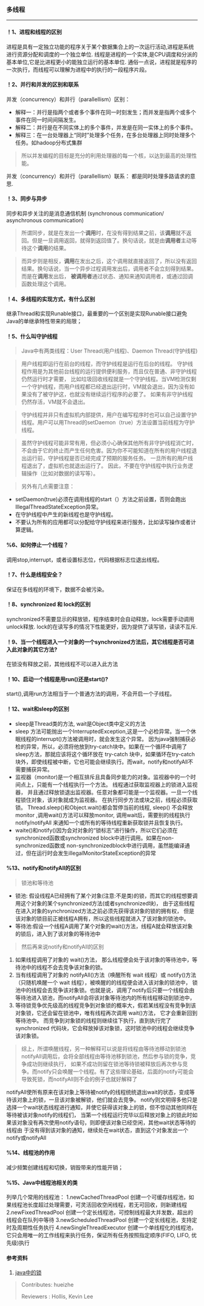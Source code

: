 ### 多线程

---

#### ！1、进程和线程的区别

进程是具有一定独立功能的程序关于某个数据集合上的一次运行活动,进程是系统进行资源分配和调度的一个独立单位.
线程是进程的一个实体,是CPU调度和分派的基本单位,它是比进程更小的能独立运行的基本单位.
通俗一点说，进程就是程序的一次执行，而线程可以理解为进程中的执行的一段程序片段。

#### ！2、并行和并发的区别和联系

并发（concurrency）和并行（parallellism）区别：

* 解释一：并行是指两个或者多个事件在同一时刻发生；而并发是指两个或多个事件在同一时间间隔发生。
* 解释二：并行是在不同实体上的多个事件，并发是在同一实体上的多个事件。
* 解释三：在一台处理器上“同时”处理多个任务，在多台处理器上同时处理多个任务。如hadoop分布式集群
> 所以并发编程的目标是充分的利用处理器的每一个核，以达到最高的处理性能。

并发（concurrency）和并行（parallellism）联系：
都是同时处理多路请求的意思.

#### ！3、同步与异步

同步和异步关注的是消息通信机制 (synchronous communication/ asynchronous communication)

>所谓同步，就是在发出一个**调用**时，在没有得到结果之前，该**调用**就不返回。但是一旦调用返回，就得到返回值了。换句话说，就是由**调用者**主动等待这个**调用**的结果。

> 而异步则是相反，**调用**在发出之后，这个调用就直接返回了，所以没有返回结果。换句话说，当一个异步过程调用发出后，调用者不会立刻得到结果。而是在**调用**发出后，
**被调用者**通过状态、通知来通知调用者，或通过回调函数处理这个调用。

#### ！4、多线程的实现方式，有什么区别
继承Thread和实现Runable接口，最重要的一个区别是实现Runable接口避免Java的单继承特性带来的局限；

#### ！5、什么叫守护线程

> Java中有两类线程：User Thread(用户线程)、Daemon Thread(守护线程)

> 用户线程即运行在前台的线程，而守护线程是运行在后台的线程。 守护线程作用是为其他前台线程的运行提供便利服务，而且仅在普通、非守护线程仍然运行时才需要，
比如垃圾回收线程就是一个守护线程。当VM检测仅剩一个守护线程，而用户线程都已经退出运行时，VM就会退出，因为没有如果没有了被守护这，也就没有继续运行程序的必要了。
如果有非守护线程仍然存活，VM就不会退出。

> 守护线程并非只有虚拟机内部提供，用户在编写程序时也可以自己设置守护线程。用户可以用Thread的setDaemon（true）方法设置当前线程为守护线程。

> 虽然守护线程可能非常有用，但必须小心确保其他所有非守护线程消亡时，不会由于它的终止而产生任何危害。因为你不可能知道在所有的用户线程退出运行前，守护线程是否已经完成了预期的服务任务。
一旦所有的用户线程退出了，虚拟机也就退出运行了。 因此，不要在守护线程中执行业务逻辑操作（比如对数据的读写等）。

>另外有几点需要注意：

 * setDaemon(true)必须在调用线程的start（）方法之前设置，否则会跑出IllegalThreadStateException异常。
 * 在守护线程中产生的新线程也是守护线程。
 * 不要认为所有的应用都可以分配给守护线程来进行服务，比如读写操作或者计算逻辑。

#### %6、如何停止一个线程？

调用stop,interrupt，或者设置标志位，代码根据标志位退出线程。

#### ！7、什么是线程安全？
保证在多线程的环境下，数据不会被污染。
#### ！8、synchronized 和 lock的区别
synchronized不需要显示的释放锁，程序结束时会自动释放，lock需要手动调用unlock释放.
lock的在读写多的情况下性能更好，因为提供了读写锁，读读不互斥.
#### ！9、当一个线程进入一个对象的一个synchronized方法后，其它线程是否可进入此对象的其它方法?
在锁没有释放之前，其他线程不可以进入此方法
#### ！10、启动一个线程是用run()还是start()?
start(),调用run方法相当于一个普通方法的调用，不会开启一个子线程。

#### ！12、wait和sleep的区别
* sleep是Thread类的方法, wait是Object类中定义的方法
* sleep 方法可能抛出一个InterruptedException,这是一个必检异常。当一个休眠线程的interrupt()方法被调用时，就会发生这个异常。
  因为java强制捕获必检的异常，所以，必须将他放到try-catch块中。如果在一个循环中调用了sleep方法，那就应该将这个循环放在
  try-catch 块中，如果循环在try-catch块外，即使线程被中断，它也可能会继续执行。而wait，notify和notifyAll不需要捕获异常。
* 监视器（monitor)是一个相互排斥且具备同步能力的对象。监视器中的一个时间点上，只能有一个线程执行一个方法。 线程通过获取监视器上的锁进入监视器，
  并且通过释放锁退出监视器。任意对象都可能是一个监视器。一旦一个线程锁住对象，该对象就成为监视器。 在执行同步方法或块之前，线程必须获取锁。
  Thread.sleep()和Object.wait()都会暂停当前的线程, sleep() 不会释放monitor ,调用wait()方法可以释放monitor, 调用wait后，需要别的线程执行notify/notifyAll
  来通知一个或所有的等待线程重新获取锁并且恢复执行。
* waite()和notify()因为会对对象的“锁标志”进行操作，所以它们必须在synchronized函数或synchronized block中进行调用。如果在non-synchronized函数或
  non-synchronizedblock中进行调用，虽然能编译通过，但在运行时会发生illegalMonitorStateException的异常

#### %13、notify和notifyAll的区别
> 锁池和等待池
* 锁池: 假设线程A已经拥有了某个对象(注意:不是类)的锁，而其它的线程想要调用这个对象的某个synchronized方法(或者synchronized块)，
     由于这些线程在进入对象的synchronized方法之前必须先获得该对象的锁的拥有权， 但是该对象的锁目前正被线程A拥有，所以这些线程就进入了该对象的锁池中。
* 等待池:假设一个线程A调用了某个对象的wait()方法，线程A就会释放该对象的锁后，进入到了该对象的等待池中 
> 然后再来说notify和notifyAll的区别 
1. 如果线程调用了对象的 wait()方法， 那么线程便会处于该对象的等待池中，等待池中的线程不会去竞争该对象的锁。
2. 当有线程调用了对象的 notifyAll()方法（唤醒所有 wait 线程）或 notify()方法（只随机唤醒一个 wait 线程），被唤醒的的线程便会进入该对象的锁池中，
锁池中的线程会去竞争该对象锁。也就是说，调用了notify后只要一个线程会由等待池进入锁池，而notifyAll会将该对象等待池内的所有线程移动到锁池中，
3. 等待锁竞争优先级高的线程竞争到对象锁的概率大，假若某线程没有竞争到该对象锁，它还会留在锁池中，唯有线程再次调用 wait()方法， 它才会重新回到等待池中。
而竞争到对象锁的线程则继续往下执行，直到执行完了 synchronized 代码块，它会释放掉该对象锁，这时锁池中的线程会继续竞争该对象锁。
> 综上，所谓唤醒线程，另一种解释可以说是将线程由等待池移动到锁池 notifyAll调用后，会将全部线程由等待池移到锁池，然后参与锁的竞争，竞争成功则继续执行，
如果不成功则留在锁池等待锁被释放后再次参与竞争。而notify只会唤醒一个线程。有了这些理论基础，后面的notify可能会导致死锁，而notifyAll则不会的例子也就好解释了


notifyAll使所有原来在该对象上等待被notify的线程统统退出wait的状态，变成等待该对象上的锁，一旦该对象被解锁，他们就会去竞争。
notify则文明得多他只是选择一个wait状态线程进行通知，并使它获得该对象上的锁，但不惊动其他同样在等待被该对象notify的线程们，
当第一个线程运行完毕以后释放对象上的锁此时如果该对象没有再次使用notify语句，则即便该对象已经空闲，其他wait状态等待的线程由
于没有得到该对象的通知，继续处在wait状态，直到这个对象发出一个notify或notifyAll

#### %14、线程池的作用

减少频繁创建线程和切换，销毁带来的性能开销；
#### %15、Java中线程池相关的类

列举几个常用的线程池：
    1.newCachedThreadPool
    创建一个可缓存线程池，如果线程池长度超过处理需要，可灵活回收空闲线程，若无可回收，则新建线程
    2.newFixedThreadPool
    创建一个定长线程池，可控制线程最大并发数，超出的线程会在队列中等待
    3.newScheduledThreadPool
    创建一个定长线程池，支持定时及周期性任务执行
    4.newSingleThreadExecutor
    创建一个单线程化的线程池，它只会用唯一的工作线程来执行任务，保证所有任务按照指定顺序(FIFO, LIFO, 优先级)执行
#### 参考资料

1. [java中的锁](http://www.importnew.com/19472.html)


>Contributes: hueizhe
>
>Reviewers : Hollis, Kevin Lee
